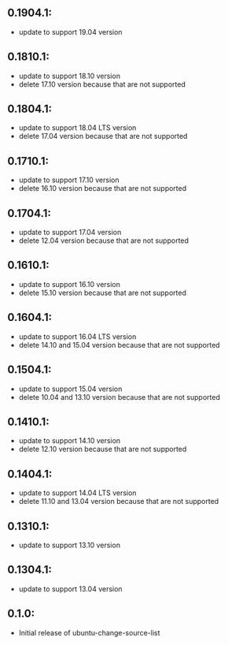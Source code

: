 ## 0.1904.1:

* update to support 19.04 version

## 0.1810.1:

* update to support 18.10 version
* delete 17.10 version because that are not supported

## 0.1804.1:

* update to support 18.04 LTS version
* delete 17.04 version because that are not supported

## 0.1710.1:

* update to support 17.10 version
* delete 16.10 version because that are not supported

## 0.1704.1:

* update to support 17.04 version
* delete 12.04 version because that are not supported

## 0.1610.1:

* update to support 16.10 version
* delete 15.10 version because that are not supported

## 0.1604.1:

* update to support 16.04 LTS version
* delete 14.10 and 15.04 version because that are not supported

## 0.1504.1:

* update to support 15.04 version
* delete 10.04 and 13.10 version because that are not supported

## 0.1410.1:

* update to support 14.10 version
* delete 12.10 version because that are not supported

## 0.1404.1:

* update to support 14.04 LTS version
* delete 11.10 and 13.04 version because that are not supported

## 0.1310.1:

* update to support 13.10 version

## 0.1304.1:

* update to support 13.04 version


## 0.1.0:

* Initial release of ubuntu-change-source-list
